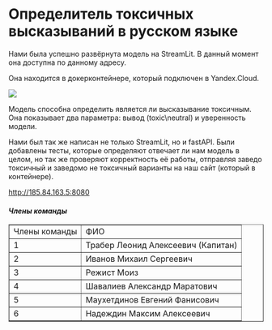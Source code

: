 # Определитель токсичных высказываний в русском языке

Нами была успешно развёрнута модель на StreamLit. В данный момент она доступна по данному адресу.


Она находится  в докерконтейнере, который подключен в Yandex.Cloud.

![](https://sun9-43.userapi.com/impg/gk7Gxf65SaIjNm3-V1pkuGY1MsDK3_n9vCBPMw/CrJOJn3lcIE.jpg?size=840x439&quality=96&sign=af2b1c01f789aba9a172a3fa1d76e5a9&type=album)

Модель способна определить является ли высказывание токсичным. Она показывает два параметра: вывод (toxic\neutral) и уверенность модели.


Нами был так же написан не только StreamLit, но и fastAPI. Были добавлены тесты, которые определяют отвечает ли нам модель в целом, но
так же проверяют корректность её работы, отправляя заведо токсичный и заведомо не токсичный варианты на наш сайт (который в контейнере).


http://185.84.163.5:8080

<h4><i>Члены команды</i></h4>
<table border="1">
  <tr>
    <td>Члены команды</td>
    <td>ФИО</td>
  </tr>
  <tr>
    <td>1</td>
    <td>Трабер Леонид Алексеевич (Капитан)</td>
  </tr>
  <tr>
    <td>2</td>
    <td>Иванов Михаил Сергеевич</td>
  </tr>
  <tr>
    <td>3</td>
    <td>Режист Моиз</td>
  </tr>
   <tr>
    <td>4</td>
    <td>Шавалиев Александр Маратович</td>
  </tr>
  <tr>
    <td>5</td>
    <td>Маухетдинов Евгений Фанисович</td>
  </tr>
  <tr>
    <td>6</td>
    <td>Надеждин Максим Алексеевич</td>
  </tr>
</table>
